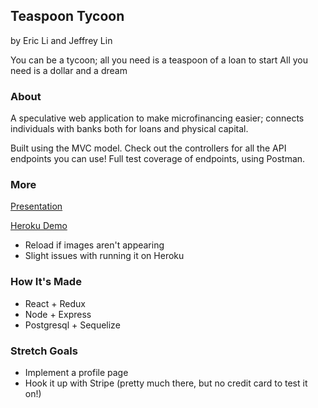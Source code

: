 ## Teaspoon Tycoon
by Eric Li and Jeffrey Lin

You can be a tycoon; all you need is a teaspoon of a loan to start
All you need is a dollar and a dream

### About

A speculative web application to make microfinancing easier; connects individuals with banks both for loans and physical capital.

Built using the MVC model. Check out the controllers for all the API endpoints you can use! Full test coverage of endpoints, using Postman.


### More

[Presentation](http://bit.ly/2S2FfI2)

[Heroku Demo](http://bit.ly/2BpCs1h)     
* Reload if images aren't appearing
* Slight issues with running it on Heroku

### How It's Made

* React + Redux
* Node + Express
* Postgresql + Sequelize


### Stretch Goals

* Implement a profile page
* Hook it up with Stripe (pretty much there, but no credit card to test it on!)
